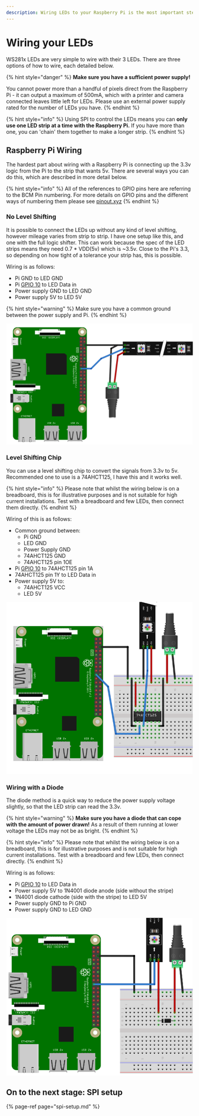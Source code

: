 ```yaml
---
description: Wiring LEDs to your Raspberry Pi is the most important step!
---
```


# Wiring your LEDs

WS281x LEDs are very simple to wire with their 3 LEDs. There are three options of how to wire, each detailed below.

{% hint style="danger" %}
**Make sure you have a sufficient power supply!**

You cannot power more than a handful of pixels direct from the Raspberry Pi - it can output a maximum of 500mA, which with a printer and camera connected leaves little left for LEDs. Please use an external power supply rated for the number of LEDs you have.
{% endhint %}

{% hint style="info" %}
Using SPI to control the LEDs means you can **only use one LED strip at a time with the Raspberry Pi.** If you have more than one, you can 'chain' them together to make a longer strip.
{% endhint %}

## Raspberry Pi Wiring

The hardest part about wiring with a Raspberry Pi is connecting up the 3.3v logic from the Pi to the strip that wants 5v. There are several ways you can do this, which are described in more detail below.

{% hint style="info" %}
All of the references to GPIO pins here are referring to the BCM Pin numbering. For more details on GPIO pins and the different ways of numbering them please see [pinout.xyz](https://pinout.xyz)
{% endhint %}

### No Level Shifting

It is possible to connect the LEDs up without any kind of level shifting, however mileage varies from strip to strip. I have one setup like this, and one with the full logic shifter. This can work because the spec of the LED strips means they need 0.7 \* VDD\(5v\) which is ~3.5v. Close to the Pi's 3.3, so depending on how tight of a tolerance your strip has, this is possible.

Wiring is as follows:

* Pi GND to LED GND
* Pi [GPIO 10](https://pinout.xyz/pinout/pin19_gpio10) to LED Data in
* Power supply GND to LED GND
* Power supply 5V to LED 5V

{% hint style="warning" %}
Make sure you have a common ground between the power supply and Pi.
{% endhint %}

![Wiring with no shifter](../../.gitbook/assets/wiring_no_shift.png)

### Level Shifting Chip

You can use a level shifting chip to convert the signals from 3.3v to 5v. Recommended one to use is a 74AHCT125, I have this and it works well.

{% hint style="info" %}
Please note that whilst the wiring below is on a breadboard, this is for illustrative purposes and is not suitable for high current installations. Test with a breadboard and few LEDs, then connect them directly.
{% endhint %}

Wiring of this is as follows:

* Common ground between:
  * Pi GND
  * LED GND
  * Power Supply GND
  * 74AHCT125 GND
  * 74AHCT125 pin 1OE
* Pi [GPIO 10](https://pinout.xyz/pinout/pin19_gpio10) to 74AHCT125 pin 1A
* 74AHCT125 pin 1Y to LED Data in
* Power supply 5V to:
  * 74AHCT125 VCC
  * LED 5V

![Wiring with a level shifter](../../.gitbook/assets/wiring_level_shifter.png)

### Wiring with a Diode

The diode method is a quick way to reduce the power supply voltage slightly, so that the LED strip can read the 3.3v.

{% hint style="warning" %}
**Make sure you have a diode that can cope with the amount of power drawn!** As a result of them running at lower voltage the LEDs may not be as bright.
{% endhint %}

{% hint style="info" %}
Please note that whilst the wiring below is on a breadboard, this is for illustrative purposes and is not suitable for high current installations. Test with a breadboard and few LEDs, then connect directly.
{% endhint %}

Wiring is as follows:

* Pi [GPIO 10](https://pinout.xyz/pinout/pin19_gpio10) to LED Data in
* Power supply 5V to 1N4001 diode anode \(side without the stripe\)
* 1N4001 diode cathode \(side with the stripe\) to LED 5V
* Power supply GND to Pi GND
* Power supply GND to LED GND

![Wiring using a diode](../../.gitbook/assets/wiring_diode.png)

## On to the next stage: SPI setup

{% page-ref page="spi-setup.md" %}


